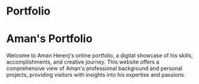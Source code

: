 # Portfolio
<h1>Aman's Portfolio </h1>
Welcome to Aman Herenj's online portfolio, a digital showcase of his skills, accomplishments, and creative journey. This website offers a comprehensive view of Aman's professional background and personal projects, providing visitors with insights into his expertise and passions.
